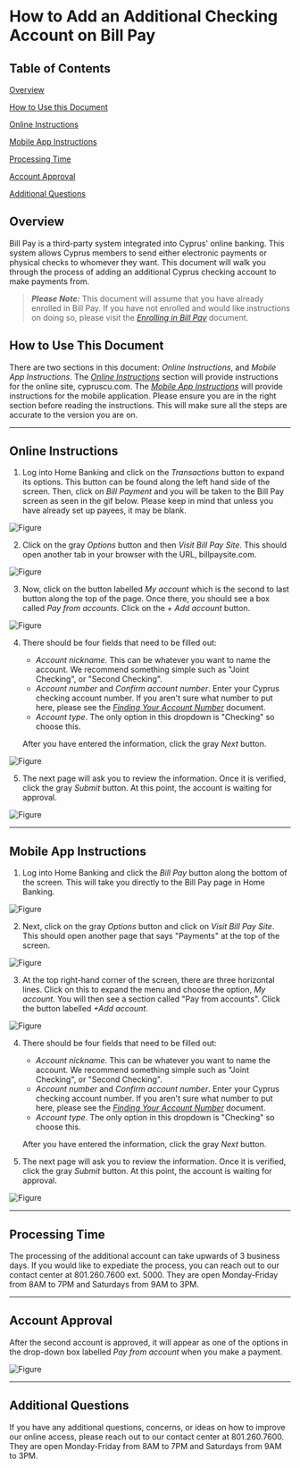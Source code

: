 # How to Add an Additional Checking Account on Bill Pay
## Table of Contents
[Overview](#overview)

[How to Use this Document](#how-to-use-this-document)

[Online Instructions](#online-instructions)

[Mobile App Instructions](#mobile-app-instructions)

[Processing Time](#processing-time)

[Account Approval](#account-approval)

[Additional Questions](#additional-questions)

## Overview
Bill Pay is a third-party system integrated into Cyprus' online banking. This system allows Cyprus members to send either electronic payments or physical checks to whomever they want. This document will walk you through the process of adding an additional Cyprus checking account to make payments from.

>***Please Note:*** This document will assume that you have already enrolled in Bill Pay. If you have not enrolled and would like instructions on doing so, please visit the [*Enrolling in Bill Pay*]() document. 

## How to Use This Document
There are two sections in this document: *Online Instructions*, and *Mobile App Instructions*. The [*Online Instructions*](#online-instructions) section will provide instructions for the online site, cypruscu.com. The [*Mobile App Instructions*](#mobile-app-instructions) will provide instructions for the mobile application. Please ensure you are in the right section before reading the instructions. This will make sure all the steps are accurate to the version you are on. 

---

## Online Instructions
1. Log into Home Banking and click on the *Transactions* button to expand its options. This button can be found along the left hand side of the screen.
Then, click on *Bill Payment* and you will be taken to the Bill Pay screen as seen in the gif below. Please keep in mind that unless you have already set up payees, it may be blank.

![Figure ](../images/additionalacctbpfigurea.gif)

2. Click on the gray *Options* button and then *Visit Bill Pay Site*. This should open another tab in your browser with the URL, billpaysite.com.

![Figure ](../images/additionalacctbpfigureb.gif)

3.  Now, click on the button labelled *My account* which is the second to last button along the top of the page. Once there, you should see a box called *Pay from accounts*. Click on the *+ Add account* button.

![Figure ](../images/additionalacctbpfigurec.gif)

4. There should be four fields that need to be filled out:

    - *Account nickname*. This can be whatever you want to name the account. We recommend something simple such as "Joint Checking", or "Second Checking".
    - *Account number* and *Confirm account number*. Enter your Cyprus checking account number. If you aren't sure what number to put here, please see the [*Finding Your Account Number*]() document.
    - *Account type*. The only option in this dropdown is "Checking" so choose this.

     After you have entered the information, click the gray *Next* button.

![Figure ](../images/additionalacctbpfigured.gif)

5. The next page will ask you to review the information. Once it is verified, click the gray *Submit* button. At this point, the account is waiting for approval.

![Figure ](../images/additionalacctbpfiguree.gif)

---

## Mobile App Instructions
1. Log into Home Banking and click the *Bill Pay* button along the bottom of the screen. This will take you directly to the Bill Pay page in Home Banking.

![Figure ](../images/additionalacctbpfigureamobile.gif)

2. Next, click on the gray *Options* button and click on *Visit Bill Pay Site*. This should open another page that says "Payments" at the top of the screen.

![Figure ](../images/additionalacctbpfigurebmobile.gif)

3. At the top right-hand corner of the screen, there are three horizontal lines. Click on this to expand the menu and choose the option, *My account*. You will then see a section called "Pay from accounts". Click the button labelled *+Add account*.

![Figure ](../images/additionalacctbpfigurecmobile.gif)

4. There should be four fields that need to be filled out:

    - *Account nickname*. This can be whatever you want to name the account. We recommend something simple such as "Joint Checking", or "Second Checking".
    - *Account number* and *Confirm account number*. Enter your Cyprus checking account number. If you aren't sure what number to put here, please see the [*Finding Your Account Number*](thisDocdoesNotexistYet) document.
    - *Account type*. The only option in this dropdown is "Checking" so choose this.

    After you have entered the information, click the gray *Next* button.   
5. The next page will ask you to review the information. Once it is verified, click the gray *Submit* button. At this point, the account is waiting for approval. 

![Figure ](../images/additionalacctbpfiguredmobile.gif)

---

## Processing Time
The processing of the additional account can take upwards of 3 business days. If you would like to expediate the process, you can reach out to our contact center at 801.260.7600 ext. 5000. They are open Monday-Friday from 8AM to 7PM and Saturdays from 9AM to 3PM. 

---

## Account Approval
After the second account is approved, it will appear as one of the options in the drop-down box labelled *Pay from account* when you make a payment.

![Figure ](../images/accountapproved.gif)

---

## Additional Questions
If you have any additional questions, concerns, or ideas on how to improve our online access, please reach out to our contact center at 801.260.7600. They are open Monday-Friday from 8AM to 7PM and Saturdays from 9AM to 3PM. 
